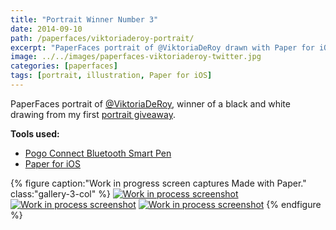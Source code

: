 ```yaml
---
title: "Portrait Winner Number 3"
date: 2014-09-10
path: /paperfaces/viktoriaderoy-portrait/
excerpt: "PaperFaces portrait of @ViktoriaDeRoy drawn with Paper for iOS on an iPad."
image: ../../images/paperfaces-viktoriaderoy-twitter.jpg
categories: [paperfaces]
tags: [portrait, illustration, Paper for iOS]
---
```


PaperFaces portrait of [@ViktoriaDeRoy](https://twitter.com/ViktoriaDeRoy), winner of a black and white drawing from my first [portrait giveaway](/notes/paperfaces-giveaway/).

**Tools used:**

- [Pogo Connect Bluetooth Smart Pen](https://www.amazon.com/gp/product/B009K448L4/ref=as_li_ss_tl?ie=UTF8&camp=1789&creative=390957&creativeASIN=B009K448L4&linkCode=as2&tag=mademist-20)
- [Paper for iOS](https://paper.bywetransfer.com/)

{% figure caption:"Work in progress screen captures Made with Paper." class:"gallery-3-col" %}
[![Work in process screenshot](../../images/paperfaces-viktoriaderoy-process-1-600.jpg)](../../images/paperfaces-viktoriaderoy-process-1-lg.jpg) [![Work in process screenshot](../../images/paperfaces-viktoriaderoy-process-2-600.jpg)](../../images/paperfaces-viktoriaderoy-process-2-lg.jpg) [![Work in process screenshot](../../images/paperfaces-viktoriaderoy-process-3-600.jpg)](../../images/paperfaces-viktoriaderoy-process-3-lg.jpg)
{% endfigure %}
